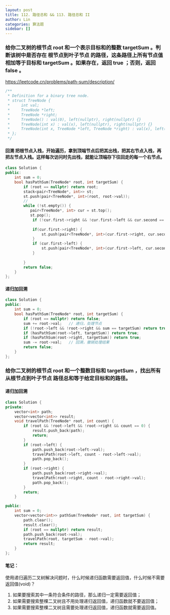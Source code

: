 ```yaml
---
layout: post
title: 112. 路径总和 && 113. 路径总和 II
author: Lin
categories: 算法题
sidebar: []
---
```



### 给你二叉树的根节点 root 和一个表示目标和的整数 targetSum 。判断该树中是否存在 根节点到叶子节点 的路径，这条路径上所有节点值相加等于目标和 targetSum 。如果存在，返回 true ；否则，返回 false 。
<https://leetcode.cn/problems/path-sum/description/>


```cpp
/**
 * Definition for a binary tree node.
 * struct TreeNode {
 *     int val;
 *     TreeNode *left;
 *     TreeNode *right;
 *     TreeNode() : val(0), left(nullptr), right(nullptr) {}
 *     TreeNode(int x) : val(x), left(nullptr), right(nullptr) {}
 *     TreeNode(int x, TreeNode *left, TreeNode *right) : val(x), left(left), right(right) {}
 * };
 */
```

#### 回溯  把根节点入栈，开始遍历，拿到顶端节点后把其出栈，把其右节点入栈，再把左节点入栈。这样每次访问时先出栈，就能让顶端存下往回走的每一个右节点。
```cpp
class Solution {
public:
    int sum = 0;
    bool hasPathSum(TreeNode* root, int targetSum) {
        if (root == nullptr) return root;
        stack<pair<TreeNode*, int>> st;
        st.push(pair<TreeNode*, int>(root, root->val));
        // 
        while (!st.empty()) {
           pair<TreeNode*, int> cur = st.top(); 
           st.pop();
            if (!cur.first->right && !cur.first->left && cur.second == targetSum) return true;
           
            if(cur.first->right) {
                st.push(pair<TreeNode*, int>(cur.first->right, cur.second + cur.first->right->val));
            }
            if (cur.first->left) {
                st.push(pair<TreeNode*, int>(cur.first->left, cur.second + cur.first->left->val));
            }
            
        }
        return false;
    }
};
```

#### 递归加回溯 

```cpp
class Solution {
public:
    int sum = 0;
    bool hasPathSum(TreeNode* root, int targetSum) {
        if (root == nullptr) return false;
        sum += root->val;   // 递归，处理节点
        if (!root->left && !root->right && sum == targetSum) return true;
        if (hasPathSum(root->left, targetSum)) return true;
        if (hasPathSum(root->right, targetSum)) return true;
        sum -= root->val;   // 回溯，撤销处理结果
        return false;
    }
};
```


### 给你二叉树的根节点 root 和一个整数目标和 targetSum ，找出所有从根节点到叶子节点 路径总和等于给定目标和的路径。

#### 递归加回溯 

```cpp
class Solution {
private:
    vector<int> path;
    vector<vector<int>> result;
    void travelPath(TreeNode* root, int count) {
        if (root && !root->left && !root->right && count == 0) {
            result.push_back(path);
            return;
        }
        if (root->left) {
            path.push_back(root->left->val);
            travelPath(root->left, count - root->left->val);
            path.pop_back();
        }
        if (root->right) {
            path.push_back(root->right->val);
            travelPath(root->right, count - root->right->val);
            path.pop_back();
        }
        return;
    }

public:
    int sum = 0;
    vector<vector<int>> pathSum(TreeNode* root, int targetSum) {
        path.clear();
        result.clear();
        if (root == nullptr) return result;
        path.push_back(root->val);
        travelPath(root, targetSum - root->val);
        return result;
    }
};


```

#### 笔记：
使用递归遍历二叉树解决问题时，什么时候递归函数需要返回值，什么时候不需要返回值(void)？
1. 如果要搜索其中一条符合条件的路径，那么递归一定需要返回值；
2. 如果需要搜索整棵二叉树且不用处理递归返回值，递归函数就不要返回值；
3. 如果需要搜索整棵二叉树且需要处理递归返回值，递归函数就需要返回值。
